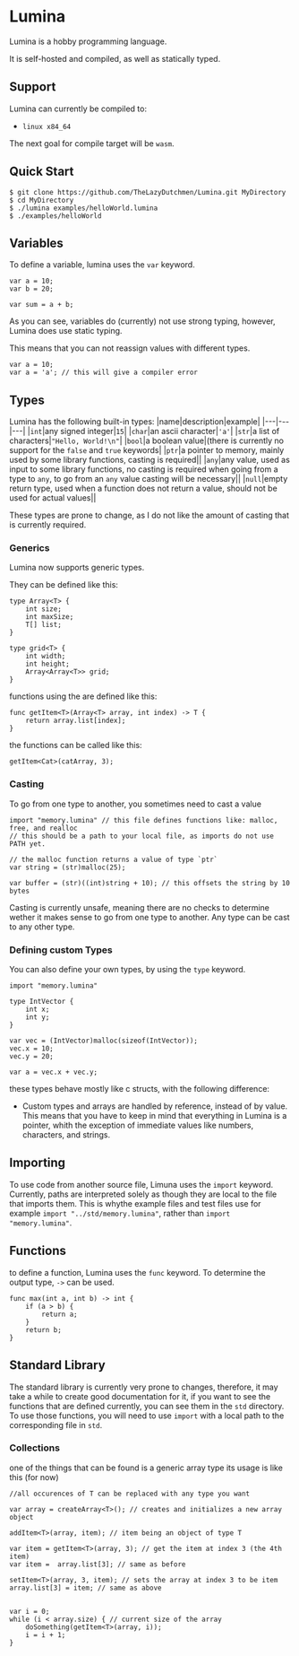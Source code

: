 # Lumina
Lumina is a hobby programming language.

It is self-hosted and compiled, as well as statically typed.

## Support
Lumina can currently be compiled to:
* `linux x84_64`

The next goal for compile target will be `wasm`.
## Quick Start
```
$ git clone https://github.com/TheLazyDutchmen/Lumina.git MyDirectory
$ cd MyDirectory
$ ./lumina examples/helloWorld.lumina
$ ./examples/helloWorld
```
## Variables
To define a variable, lumina uses the `var` keyword.
```Lumina
var a = 10;
var b = 20;

var sum = a + b;
```

As you can see, variables do (currently) not use strong typing, however, Lumina does use static typing.

This means that you can not reassign values with different types.
```Lumina
var a = 10;
var a = 'a'; // this will give a compiler error
```

## Types
Lumina has the following built-in types:
|name|description|example|
|---|---|---|
|`int`|any signed integer|`15`|
|`char`|an ascii character|`'a'`|
|`str`|a list of characters|`"Hello, World!\n"`|
|`bool`|a boolean value|(there is currently no support for the `false` and `true` keywords|
|`ptr`|a pointer to memory, mainly used by some library functions, casting is required||
|`any`|any value, used as input to some library functions, no casting is required when going from a type to `any`, to go from an `any` value casting will be necessary||
|`null`|empty return type, used when a function does not return a value, should not be used for actual values||

These types are prone to change, as I do not like the amount of casting that is currently required.

### Generics
Lumina now supports generic types.

They can be defined like this: 
```Lumina
type Array<T> {
	int size;
	int maxSize;
	T[] list;
}

type grid<T> {
	int width;
	int height;
	Array<Array<T>> grid;
}
```

functions using the are defined like this:
```Lumina
func getItem<T>(Array<T> array, int index) -> T {
	return array.list[index];
}
```

the functions can be called like this:
```Lumina
getItem<Cat>(catArray, 3);
```

### Casting
To go from one type to another, you sometimes need to cast a value
```Lumina
import "memory.lumina" // this file defines functions like: malloc, free, and realloc
// this should be a path to your local file, as imports do not use PATH yet.

// the malloc function returns a value of type `ptr`
var string = (str)malloc(25);

var buffer = (str)((int)string + 10); // this offsets the string by 10 bytes
```

Casting is currently unsafe, meaning there are no checks to determine wether it makes sense to go from one type to another. Any type can be cast to any other type.
### Defining custom Types
You can also define your own types, by using the `type` keyword.
```Lumina
import "memory.lumina"

type IntVector {
	int x;
	int y;
}

var vec = (IntVector)malloc(sizeof(IntVector));
vec.x = 10;
vec.y = 20;

var a = vec.x + vec.y;
```

these types behave mostly like c structs, with the following difference:
* Custom types and arrays are handled by reference, instead of by value. This means that you have to keep in mind that everything in Lumina is a pointer, whith the exception of immediate values like numbers, characters, and strings.
## Importing
To use code from another source file, Limuna uses the `import` keyword. Currently, paths are interpreted solely as though they are local to the file that imports them. This is whythe example files and test files use for example `import "../std/memory.lumina"`, rather than `import "memory.lumina"`.
## Functions
to define a function, Lumina uses the `func` keyword. To determine the output type, `->` can be used.
```Lumina
func max(int a, int b) -> int {
	if (a > b) {
		return a;
	}
	return b;
}
```
## Standard Library
The standard library is currently very prone to changes, therefore, it may take a while to create good documentation for it, if you want to see the functions that are defined currently, you can see them in the `std` directory. To use those functions, you will need to use `import` with a local path to the corresponding file in `std`.

### Collections
one of the things that can be found is a generic array type its usage is like this (for now)

```Lumina
//all occurences of T can be replaced with any type you want

var array = createArray<T>(); // creates and initializes a new array object

addItem<T>(array, item); // item being an object of type T

var item = getItem<T>(array, 3); // get the item at index 3 (the 4th item)
var item =  array.list[3]; // same as before

setItem<T>(array, 3, item); // sets the array at index 3 to be item
array.list[3] = item; // same as above


var i = 0;
while (i < array.size) { // current size of the array
	doSomething(getItem<T>(array, i));
	i = i + 1;
}
```
